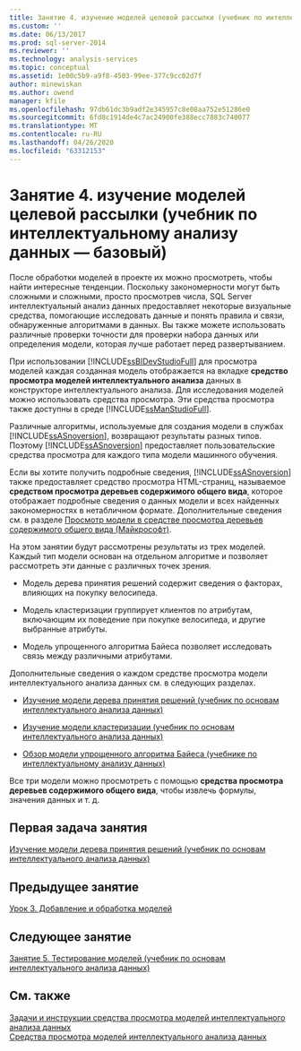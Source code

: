 ```yaml
---
title: Занятие 4. изучение моделей целевой рассылки (учебник по интеллектуальному анализу данных — базовый) | Документация Майкрософт
ms.custom: ''
ms.date: 06/13/2017
ms.prod: sql-server-2014
ms.reviewer: ''
ms.technology: analysis-services
ms.topic: conceptual
ms.assetid: 1e00c5b9-a9f8-4503-99ee-377c9cc02d7f
author: minewiskan
ms.author: owend
manager: kfile
ms.openlocfilehash: 97db61dc3b9adf2e345957c8e08aa752e51286e0
ms.sourcegitcommit: 6fd8c1914de4c7ac24900fe388ecc7883c740077
ms.translationtype: MT
ms.contentlocale: ru-RU
ms.lasthandoff: 04/26/2020
ms.locfileid: "63312153"
---
```

# <a name="lesson-4-exploring-the-targeted-mailing-models-basic-data-mining-tutorial"></a>Занятие 4. изучение моделей целевой рассылки (учебник по интеллектуальному анализу данных — базовый)
  После обработки моделей в проекте их можно просмотреть, чтобы найти интересные тенденции. Поскольку закономерности могут быть сложными и сложными, просто просмотрев числа, SQL Server интеллектуальный анализ данных предоставляет некоторые визуальные средства, помогающие исследовать данные и понять правила и связи, обнаруженные алгоритмами в данных. Вы также можете использовать различные проверки точности для проверки набора данных или определения модели, которая лучше работает перед развертыванием.  
  
 При использовании [!INCLUDE[ssBIDevStudioFull](../includes/ssbidevstudiofull-md.md)] для просмотра моделей каждая созданная модель отображается на вкладке **средство просмотра моделей интеллектуального анализа** данных в конструкторе интеллектуального анализа. Для исследования моделей можно использовать средства просмотра. Эти средства просмотра также доступны в среде [!INCLUDE[ssManStudioFull](../includes/ssmanstudiofull-md.md)].  
  
 Различные алгоритмы, используемые для создания модели в службах [!INCLUDE[ssASnoversion](../includes/ssasnoversion-md.md)], возвращают результаты разных типов. Поэтому [!INCLUDE[ssASnoversion](../includes/ssasnoversion-md.md)] предоставляет пользовательские средства просмотра для каждого типа модели машинного обучения.  
  
 Если вы хотите получить подробные сведения, [!INCLUDE[ssASnoversion](../includes/ssasnoversion-md.md)] также предоставляет средство просмотра HTML-страниц, называемое **средством просмотра деревьев содержимого общего вида**, которое отображает подробные сведения о данных модели и всех найденных закономерностях в нетабличном формате. Дополнительные сведения см. в разделе [Просмотр модели в средстве просмотра деревьев содержимого общего вида (Майкрософт)](../../2014/analysis-services/data-mining/browse-a-model-using-the-microsoft-generic-content-tree-viewer.md).  
  
 На этом занятии будут рассмотрены результаты из трех моделей. Каждый тип модели основан на отдельном алгоритме и позволяет рассмотреть эти данные с различных точек зрения.  
  
-   Модель дерева принятия решений содержит сведения о факторах, влияющих на покупку велосипеда.  
  
-   Модель кластеризации группирует клиентов по атрибутам, включающим их поведение при покупке велосипеда, и другие выбранные атрибуты.  
  
-   Модель упрощенного алгоритма Байеса позволяет исследовать связь между различными атрибутами.  
  
 Дополнительные сведения о каждом средстве просмотра модели интеллектуального анализа данных см. в следующих разделах.  
  
-   [Изучение модели дерева принятия решений &#40;учебник по основам интеллектуального анализа данных&#41;](../../2014/tutorials/exploring-the-decision-tree-model-basic-data-mining-tutorial.md)  
  
-   [Изучение модели кластеризации &#40;учебник по основам интеллектуального анализа данных&#41;](../../2014/tutorials/exploring-the-clustering-model-basic-data-mining-tutorial.md)  
  
-   [Обзор модели упрощенного алгоритма Байеса &#40;учебнике по интеллектуальному анализу данных&#41;](../../2014/tutorials/exploring-the-naive-bayes-model-basic-data-mining-tutorial.md)  
  
 Все три модели можно просмотреть с помощью **средства просмотра деревьев содержимого общего вида**, чтобы извлечь формулы, значения данных и т. д.  
  
## <a name="first-task-in-lesson"></a>Первая задача занятия  
 [Изучение модели дерева принятия решений &#40;учебник по основам интеллектуального анализа данных&#41;](../../2014/tutorials/exploring-the-decision-tree-model-basic-data-mining-tutorial.md)  
  
## <a name="previous-lesson"></a>Предыдущее занятие  
 [Урок 3. Добавление и обработка моделей](../../2014/tutorials/lesson-3-adding-and-processing-models.md)  
  
## <a name="next-lesson"></a>Следующее занятие  
 [Занятие 5. Тестирование моделей &#40;учебник по основам интеллектуального анализа данных&#41;](../../2014/tutorials/lesson-5-testing-models-basic-data-mining-tutorial.md)  
  
## <a name="see-also"></a>См. также  
 [Задачи и инструкции средства просмотра моделей интеллектуального анализа данных](../../2014/analysis-services/data-mining/mining-model-viewer-tasks-and-how-tos.md)   
 [Средства просмотра моделей интеллектуального анализа данных](../../2014/analysis-services/data-mining/data-mining-model-viewers.md)  
  
  
